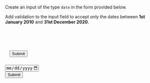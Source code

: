 Create an input of the type
`date` in the form provided
below.

Add validation to the input
field to accept only the dates
between **1st January 2010**
and **31st December 2020**.

<codeblock language="html" type="exercise" testMode="fixedInput">
<code>
<form>
  <!-- Write your code here -->
  <br>
  <button>Submit</button>
</form>
</code>
<solution>
<form>
  <input type="date" min="2010-01-01" max="2020-12-31">
  <br>
  <button>Submit</button>
</form>
</solution>
</codeblock>
